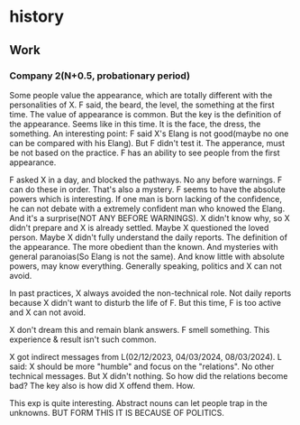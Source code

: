 # history

## Work

### Company 2(N+0.5, probationary period)
 
Some people value the appearance, which are totally different with the personalities of X.
F said, the beard, the level, the something at the first time.
The value of appearance is common. But the key is the definition of the appearance.
Seems like in this time. It is the face, the dress, the something.
An interesting point: F said X's Elang is not good(maybe no one can be compared with his Elang). But F didn't test it.
The apperance, must be not based on the practice. F has an ability to see people from the first appearance.

F asked X in a day, and blocked the pathways. No any before warnings.
F can do these in order. That's also a mystery. F seems to have the absolute powers which is interesting.
If one man is born lacking of the confidence, he can not debate with a extremely confident man who knowed the Elang. And it's a surprise(NOT ANY BEFORE WARNINGS).
X didn't know why, so X didn't prepare and X is already settled. Maybe X questioned the loved person. Maybe X didn't fully understand the daily reports.
The definition of the appearance. The more obedient than the known.
And mysteries with general paranoias(So Elang is not the same). And know little with absolute powers, may know everything.
Generally speaking, politics and X can not avoid.

In past practices, X always avoided the non-technical role.
Not daily reports because X didn't want to disturb the life of F. But this time, F is too active and X can not avoid.

X don't dream this and remain blank answers.
F smell something. This experience & result isn't such common.

X got indirect messages from L(02/12/2023, 04/03/2024, 08/03/2024). L said: X should be more "humble" and focus on the "relations".
No other technical messages.
But X didn't nothing. So how did the relations become bad? The key also is how did X offend them. How.

This exp is quite interesting. Abstract nouns can let people trap in the unknowns. BUT FORM THIS IT IS BECAUSE OF POLITICS.
